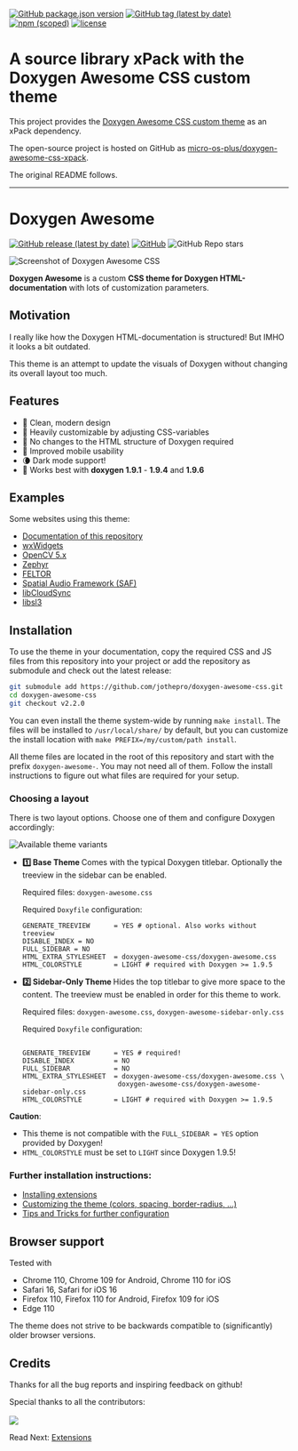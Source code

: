 [![GitHub package.json version](https://img.shields.io/github/package-json/v/micro-os-plus/doxygen-awesome-css-xpack)](https://github.com/micro-os-plus/doxygen-awesome-css-xpack/blob/xpack/package.json)
[![GitHub tag (latest by date)](https://img.shields.io/github/v/tag/micro-os-plus/doxygen-awesome-css-xpack)](https://github.com/micro-os-plus/doxygen-awesome-css-xpack/tags/)
[![npm (scoped)](https://img.shields.io/npm/v/@micro-os-plus/doxygen-awesome-css.svg?color=blue)](https://www.npmjs.com/package/@micro-os-plus/doxygen-awesome-css/)
[![license](https://img.shields.io/github/license/micro-os-plus/doxygen-awesome-css-xpack)](https://github.com/micro-os-plus/doxygen-awesome-css-xpack/blob/xpack/LICENSE)

# A source library xPack with the Doxygen Awesome CSS custom theme

This project provides the
[Doxygen Awesome CSS custom theme](https://jothepro.github.io/doxygen-awesome-css/)
as an xPack dependency.

The open-source project is hosted on GitHub as
[micro-os-plus/doxygen-awesome-css-xpack](https://github.com/micro-os-plus/doxygen-awesome-css-xpack).

The original README follows.

---

#  Doxygen Awesome

[![GitHub release (latest by date)](https://img.shields.io/github/v/release/jothepro/doxygen-awesome-css)](https://github.com/jothepro/doxygen-awesome-css/releases/latest)
[![GitHub](https://img.shields.io/github/license/jothepro/doxygen-awesome-css)](https://github.com/jothepro/doxygen-awesome-css/blob/main/LICENSE)
![GitHub Repo stars](https://img.shields.io/github/stars/jothepro/doxygen-awesome-css)

<div class="title_screenshot">

![Screenshot of Doxygen Awesome CSS](img/screenshot.png)

</div>

**Doxygen Awesome** is a custom **CSS theme for Doxygen HTML-documentation** with lots of customization parameters.

## Motivation

I really like how the Doxygen HTML-documentation is structured! But IMHO it looks a bit outdated.

This theme is an attempt to update the visuals of Doxygen without changing its overall layout too much.

## Features

- 🌈 Clean, modern design
- 🚀 Heavily customizable by adjusting CSS-variables
- 🧩 No changes to the HTML structure of Doxygen required
- 📱 Improved mobile usability
- 🌘 Dark mode support!
- 🥇 Works best with **doxygen 1.9.1** - **1.9.4** and **1.9.6**

## Examples

Some websites using this theme:

- [Documentation of this repository](https://jothepro.github.io/doxygen-awesome-css/)
- [wxWidgets](https://docs.wxwidgets.org/3.2/)
- [OpenCV 5.x](https://docs.opencv.org/5.x/)
- [Zephyr](https://docs.zephyrproject.org/latest/doxygen/html/index.html)
- [FELTOR](https://mwiesenberger.github.io/feltor/dg/html/modules.html)
- [Spatial Audio Framework (SAF)](https://leomccormack.github.io/Spatial_Audio_Framework/index.html)
- [libCloudSync](https://jothepro.github.io/libCloudSync/)
- [libsl3](https://a4z.github.io/libsl3/)

## Installation

To use the theme in your documentation, copy the required CSS and JS files from this repository into your project or add the repository as submodule and check out the latest release:

```bash
git submodule add https://github.com/jothepro/doxygen-awesome-css.git
cd doxygen-awesome-css
git checkout v2.2.0
```

You can even install the theme system-wide by running `make install`. The files will be installed to `/usr/local/share/` by default, but you can customize the install location with `make PREFIX=/my/custom/path install`.

All theme files are located in the root of this repository and start with the prefix `doxygen-awesome-`. You may not need all of them. Follow the install instructions to figure out what files are required for your setup.

### Choosing a layout

There is two layout options. Choose one of them and configure Doxygen accordingly:

<div class="darkmode_inverted_image">

![Available theme variants](img/theme-variants.drawio.svg)

</div>

<div class="tabbed">

- <b class="tab-title">1️⃣ Base Theme </b>
    Comes with the typical Doxygen titlebar. Optionally the treeview in the sidebar can be enabled.

    Required files: `doxygen-awesome.css`

    Required `Doxyfile` configuration:
    ```
    GENERATE_TREEVIEW      = YES # optional. Also works without treeview
    DISABLE_INDEX = NO
    FULL_SIDEBAR = NO
    HTML_EXTRA_STYLESHEET  = doxygen-awesome-css/doxygen-awesome.css
    HTML_COLORSTYLE        = LIGHT # required with Doxygen >= 1.9.5
    ```

- <b class="tab-title">2️⃣ Sidebar-Only Theme </b>
    Hides the top titlebar to give more space to the content. The treeview must be enabled in order for this theme to work.

    Required files: `doxygen-awesome.css`, `doxygen-awesome-sidebar-only.css`

    Required `Doxyfile` configuration:
    ```

    GENERATE_TREEVIEW      = YES # required!
    DISABLE_INDEX          = NO
    FULL_SIDEBAR           = NO
    HTML_EXTRA_STYLESHEET  = doxygen-awesome-css/doxygen-awesome.css \
                            doxygen-awesome-css/doxygen-awesome-sidebar-only.css
    HTML_COLORSTYLE        = LIGHT # required with Doxygen >= 1.9.5
    ```

</div>

**Caution**:
- This theme is not compatible with the `FULL_SIDEBAR = YES` option provided by Doxygen!
- `HTML_COLORSTYLE` must be set to `LIGHT` since Doxygen 1.9.5!

### Further installation instructions:

- [Installing extensions](docs/extensions.md)
- [Customizing the theme (colors, spacing, border-radius, ...)](docs/customization.md)
- [Tips and Tricks for further configuration](docs/tricks.md)

## Browser support

Tested with

- Chrome 110, Chrome 109 for Android, Chrome 110 for iOS
- Safari 16, Safari for iOS 16
- Firefox 110, Firefox 110 for Android, Firefox 109 for iOS
- Edge 110


The theme does not strive to be backwards compatible to (significantly) older browser versions.


## Credits

Thanks for all the bug reports and inspiring feedback on github!

Special thanks to all the contributors:
<br><br>
<a href="https://github.com/jothepro/doxygen-awesome-css/graphs/contributors">
    <img src="https://contrib.rocks/image?repo=jothepro/doxygen-awesome-css" />
</a>

<span class="next_section_button">

Read Next: [Extensions](docs/extensions.md)
</span>
